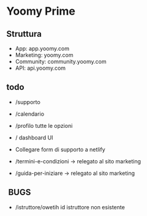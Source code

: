 # Yoomy Prime

## Struttura

- App: app.yoomy.com
- Marketing: yoomy.com
- Community: community.yoomy.com
- API: api.yoomy.com

## todo

- /supporto
- /calendario
- /profilo tutte le opzioni
- / dashboard UI
- Collegare form di supporto a netlify

- /termini-e-condizioni -> relegato al sito marketing
- /guida-per-iniziare -> relegato al sito marketing

##  BUGS

- /istruttore/owetih id istruttore non esistente
